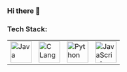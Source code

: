 ### Hi there 👋

<h3> Tech Stack: </h3>
<table>
  <tr>
    <td><img src="https://raw.githubusercontent.com/marwin1991/profile-technology-icons/refs/heads/main/icons/java.png" width="50" alt="Java" title="Java" /></td>
    <td><img src="https://raw.githubusercontent.com/marwin1991/profile-technology-icons/refs/heads/main/icons/c.png" width="50" alt="C Language" title="C Language" /></td>
    <td><img src="https://raw.githubusercontent.com/marwin1991/profile-technology-icons/refs/heads/main/icons/python.png" width="50" alt="Python" title="Python" /></td>
    <td><img src="https://raw.githubusercontent.com/marwin1991/profile-technology-icons/refs/heads/main/icons/javascript.png" width="50" alt="JavaScript" title="JavaScript" /></td>
  </tr>
</table>
